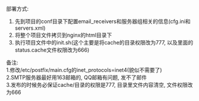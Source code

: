 部署方式:
   1. 先到项目的conf目录下配置email_receivers和服务器组相关的信息(cfg.ini和servers.xml)
   2. 将整个项目文件拷贝到nginx的html目录下
   3. 执行项目文件中的init.sh(这个主要是将cache的目录权限改为777, 以及里面的status.cache文件权限改为666)  

备注:  
1.修改/etc/postfix/main.cfg的inet_protocols=inet4(貌似不需要了)  
2.SMTP服务器最好用163邮箱的, QQ邮箱有问题, 发不了邮件  
3.发布的时候务必保证cache/目录的权限是777, 目录里文件内容清空, 文件权限改为666  
